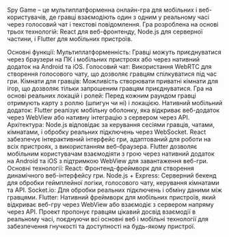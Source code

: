 Spy Game – це мультиплатформенна онлайн-гра для мобільних і веб-користувачів, де гравці взаємодіють один з одним у реальному часі через голосовий чат і текстові повідомлення. Гра розроблена на основі трьох технологій: React для веб-фронтенду, Node.js для серверної частини, і Flutter для мобільних пристроїв.

Основні функції:
Мультиплатформенність: Гравці можуть приєднуватися через браузери на ПК і мобільних пристроях або через нативний додаток на Android та iOS.
Голосовий чат: Використання WebRTC для створення голосового чату, що дозволяє гравцям спілкуватися під час гри.
Кімнати для гравців: Можливість створювати приватні кімнати для ігор, що дозволяє тільки запрошеним гравцям приєднуватися.
Гра на основі реальних локацій і ролей: Перед кожним раундом гравці отримують карту з роллю (шпигун чи ні) і локацією.
Нативний мобільний додаток: Flutter реалізує мобільну оболонку, яка відкриває веб-додаток через WebView або нативну інтеграцію з сервером через API.
Архітектура:
Node.js відповідає за керування сесіями гравців, чатами, кімнатами, і обробку реальних підключень через WebSocket.
React забезпечує інтерактивний інтерфейс гри, адаптований для роботи на всіх пристроях, з використанням веб-браузера.
Flutter дозволяє мобільним користувачам взаємодіяти з грою через нативний додаток на Android та iOS з підтримкою WebView для завантаження веб-гри.
Основні технології:
React: Фронтенд-фреймворк для створення динамічного веб-інтерфейсу гри.
Node.js + Express: Серверний бекенд для обробки геймплейної логіки, голосового чату, керування кімнатами та API.
Socket.io: Для обробки реальних підключень і обміну даними між гравцями.
Flutter: Нативний фреймворк для мобільних пристроїв, який відкриває веб-гру через WebView або взаємодіє з сервером напряму через API.
Проект пропонує гравцям цікавий досвід взаємодії в реальному часі, поєднуючи всі основні веб і мобільні технології для забезпечення гнучкості та доступності на будь-якому пристрої.

